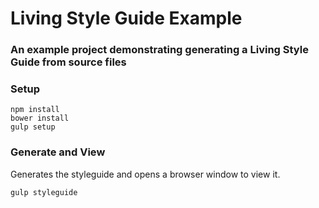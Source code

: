 # Living Style Guide Example

### An example project demonstrating generating a Living Style Guide from source files

### Setup

```
npm install
bower install
gulp setup
```

### Generate and View
Generates the styleguide and opens a browser window to view it.
```
gulp styleguide
```

